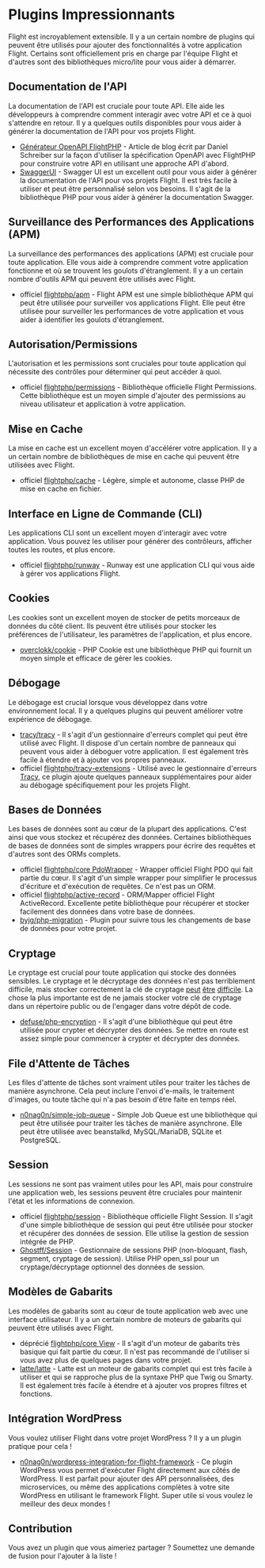 # Plugins Impressionnants

Flight est incroyablement extensible. Il y a un certain nombre de plugins qui peuvent être utilisés pour ajouter des fonctionnalités à votre application Flight. Certains sont officiellement pris en charge par l'équipe Flight et d'autres sont des bibliothèques micro/lite pour vous aider à démarrer.

## Documentation de l'API

La documentation de l'API est cruciale pour toute API. Elle aide les développeurs à comprendre comment interagir avec votre API et ce à quoi s'attendre en retour. Il y a quelques outils disponibles pour vous aider à générer la documentation de l'API pour vos projets Flight.

- [Générateur OpenAPI FlightPHP](https://dev.to/danielsc/define-generate-and-implement-an-api-first-approach-with-openapi-generator-and-flightphp-1fb3) - Article de blog écrit par Daniel Schreiber sur la façon d'utiliser la spécification OpenAPI avec FlightPHP pour construire votre API en utilisant une approche API d'abord.
- [SwaggerUI](https://github.com/zircote/swagger-php) - Swagger UI est un excellent outil pour vous aider à générer la documentation de l'API pour vos projets Flight. Il est très facile à utiliser et peut être personnalisé selon vos besoins. Il s'agit de la bibliothèque PHP pour vous aider à générer la documentation Swagger.

## Surveillance des Performances des Applications (APM)

La surveillance des performances des applications (APM) est cruciale pour toute application. Elle vous aide à comprendre comment votre application fonctionne et où se trouvent les goulots d'étranglement. Il y a un certain nombre d'outils APM qui peuvent être utilisés avec Flight.
- <span class="badge bg-primary">officiel</span> [flightphp/apm](/awesome-plugins/apm) - Flight APM est une simple bibliothèque APM qui peut être utilisée pour surveiller vos applications Flight. Elle peut être utilisée pour surveiller les performances de votre application et vous aider à identifier les goulots d'étranglement.

## Autorisation/Permissions

L'autorisation et les permissions sont cruciales pour toute application qui nécessite des contrôles pour déterminer qui peut accéder à quoi.

- <span class="badge bg-primary">officiel</span> [flightphp/permissions](/awesome-plugins/permissions) - Bibliothèque officielle Flight Permissions. Cette bibliothèque est un moyen simple d'ajouter des permissions au niveau utilisateur et application à votre application.

## Mise en Cache

La mise en cache est un excellent moyen d'accélérer votre application. Il y a un certain nombre de bibliothèques de mise en cache qui peuvent être utilisées avec Flight.

- <span class="badge bg-primary">officiel</span> [flightphp/cache](/awesome-plugins/php-file-cache) - Légère, simple et autonome, classe PHP de mise en cache en fichier.

## Interface en Ligne de Commande (CLI)

Les applications CLI sont un excellent moyen d'interagir avec votre application. Vous pouvez les utiliser pour générer des contrôleurs, afficher toutes les routes, et plus encore.

- <span class="badge bg-primary">officiel</span> [flightphp/runway](/awesome-plugins/runway) - Runway est une application CLI qui vous aide à gérer vos applications Flight.

## Cookies

Les cookies sont un excellent moyen de stocker de petits morceaux de données du côté client. Ils peuvent être utilisés pour stocker les préférences de l'utilisateur, les paramètres de l'application, et plus encore.

- [overclokk/cookie](/awesome-plugins/php-cookie) - PHP Cookie est une bibliothèque PHP qui fournit un moyen simple et efficace de gérer les cookies.

## Débogage

Le débogage est crucial lorsque vous développez dans votre environnement local. Il y a quelques plugins qui peuvent améliorer votre expérience de débogage.

- [tracy/tracy](/awesome-plugins/tracy) - Il s'agit d'un gestionnaire d'erreurs complet qui peut être utilisé avec Flight. Il dispose d'un certain nombre de panneaux qui peuvent vous aider à déboguer votre application. Il est également très facile à étendre et à ajouter vos propres panneaux.
- <span class="badge bg-primary">officiel</span> [flightphp/tracy-extensions](/awesome-plugins/tracy-extensions) - Utilisé avec le gestionnaire d'erreurs [Tracy](/awesome-plugins/tracy), ce plugin ajoute quelques panneaux supplémentaires pour aider au débogage spécifiquement pour les projets Flight.

## Bases de Données

Les bases de données sont au cœur de la plupart des applications. C'est ainsi que vous stockez et récupérez des données. Certaines bibliothèques de bases de données sont de simples wrappers pour écrire des requêtes et d'autres sont des ORMs complets.

- <span class="badge bg-primary">officiel</span> [flightphp/core PdoWrapper](/awesome-plugins/pdo-wrapper) - Wrapper officiel Flight PDO qui fait partie du cœur. Il s'agit d'un simple wrapper pour simplifier le processus d'écriture et d'exécution de requêtes. Ce n'est pas un ORM.
- <span class="badge bg-primary">officiel</span> [flightphp/active-record](/awesome-plugins/active-record) - ORM/Mapper officiel Flight ActiveRecord. Excellente petite bibliothèque pour récupérer et stocker facilement des données dans votre base de données.
- [byjg/php-migration](/awesome-plugins/migrations) - Plugin pour suivre tous les changements de base de données pour votre projet.

## Cryptage

Le cryptage est crucial pour toute application qui stocke des données sensibles. Le cryptage et le décryptage des données n'est pas terriblement difficile, mais stocker correctement la clé de cryptage [peut](https://stackoverflow.com/questions/6767839/where-should-i-store-an-encryption-key-for-php#:~:text=Write%20a%20php%20config%20file%20and%20store%20it,folder%20is%20not%20accessible%20to%20the%20end%20user.) [être](https://www.reddit.com/r/PHP/comments/luqsn/the_encryption_key_where_do_you_store_it/) [difficile](https://security.stackexchange.com/questions/48047/location-to-store-an-encryption-key). La chose la plus importante est de ne jamais stocker votre clé de cryptage dans un répertoire public ou de l'engager dans votre dépôt de code.

- [defuse/php-encryption](/awesome-plugins/php-encryption) - Il s'agit d'une bibliothèque qui peut être utilisée pour crypter et décrypter des données. Se mettre en route est assez simple pour commencer à crypter et décrypter des données.

## File d'Attente de Tâches

Les files d'attente de tâches sont vraiment utiles pour traiter les tâches de manière asynchrone. Cela peut inclure l'envoi d'e-mails, le traitement d'images, ou toute tâche qui n'a pas besoin d'être faite en temps réel.

- [n0nag0n/simple-job-queue](/awesome-plugins/simple-job-queue) - Simple Job Queue est une bibliothèque qui peut être utilisée pour traiter les tâches de manière asynchrone. Elle peut être utilisée avec beanstalkd, MySQL/MariaDB, SQLite et PostgreSQL.

## Session

Les sessions ne sont pas vraiment utiles pour les API, mais pour construire une application web, les sessions peuvent être cruciales pour maintenir l'état et les informations de connexion.

- <span class="badge bg-primary">officiel</span> [flightphp/session](/awesome-plugins/session) - Bibliothèque officielle Flight Session. Il s'agit d'une simple bibliothèque de session qui peut être utilisée pour stocker et récupérer des données de session. Elle utilise la gestion de session intégrée de PHP.
- [Ghostff/Session](/awesome-plugins/ghost-session) - Gestionnaire de sessions PHP (non-bloquant, flash, segment, cryptage de session). Utilise PHP open_ssl pour un cryptage/décryptage optionnel des données de session.

## Modèles de Gabarits

Les modèles de gabarits sont au cœur de toute application web avec une interface utilisateur. Il y a un certain nombre de moteurs de gabarits qui peuvent être utilisés avec Flight.

- <span class="badge bg-warning">déprécié</span> [flightphp/core View](/learn#views) - Il s'agit d'un moteur de gabarits très basique qui fait partie du cœur. Il n'est pas recommandé de l'utiliser si vous avez plus de quelques pages dans votre projet.
- [latte/latte](/awesome-plugins/latte) - Latte est un moteur de gabarits complet qui est très facile à utiliser et qui se rapproche plus de la syntaxe PHP que Twig ou Smarty. Il est également très facile à étendre et à ajouter vos propres filtres et fonctions.

## Intégration WordPress

Vous voulez utiliser Flight dans votre projet WordPress ? Il y a un plugin pratique pour cela !

- [n0nag0n/wordpress-integration-for-flight-framework](/awesome-plugins/n0nag0n_wordpress) - Ce plugin WordPress vous permet d'exécuter Flight directement aux côtés de WordPress. Il est parfait pour ajouter des API personnalisées, des microservices, ou même des applications complètes à votre site WordPress en utilisant le framework Flight. Super utile si vous voulez le meilleur des deux mondes !

## Contribution

Vous avez un plugin que vous aimeriez partager ? Soumettez une demande de fusion pour l'ajouter à la liste !